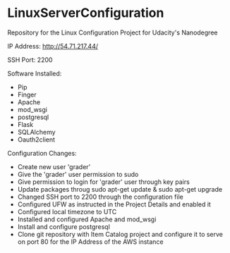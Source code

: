 # LinuxServerConfiguration

Repository for the Linux Configuration Project for Udacity's Nanodegree

IP Address: http://54.71.217.44/

SSH Port: 2200

Software Installed:

* Pip
* Finger
* Apache
* mod_wsgi
* postgresql
* Flask
* SQLAlchemy
* Oauth2client

Configuration Changes:

* Create new user 'grader'
* Give the 'grader' user permission to sudo
* Give permission to login for 'grader' user through key pairs
* Update packages throug sudo apt-get update & sudo apt-get upgrade
* Changed SSH port to 2200 through the configuration file
* Configured UFW as instructed in the Project Details and enabled it
* Configured local timezone to UTC
* Installed and configured Apache and mod_wsgi
* Install and configure postgresql
* Clone git repository with Item Catalog project and configure it to serve on port 80 for the IP Address of the AWS instance
